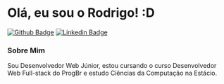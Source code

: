 # Olá, eu sou o Rodrigo! :D

[![Github Badge](https://img.shields.io/badge/-Github-000?style=flat-square&logo=Github&logoColor=white&link=https://github.com/rodrigohvieira)](https://github.com/rodrigohvieira)
[![Linkedin Badge](https://img.shields.io/badge/-LinkedIn-blue?style=flat-square&logo=Linkedin&logoColor=white&link=https://www.linkedin.com/in/rodrigohvieira/)](https://www.linkedin.com/in/rodrigohvieira/)

### Sobre Mim
Sou Desenvolvedor Web Júnior, estou cursando o curso Desenvolvedor Web Full-stack do ProgBr e estudo Ciências da Computação na Estácio.
